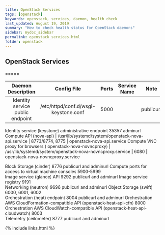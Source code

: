 ```yaml
---
title: OpenStack Services
tags: [openstack]
keywords: openstack, services, daemon, health check
last_updated: August 19, 2019
summary: "How to check health status for OpenStack daemons"
sidebar: mydoc_sidebar
permalink: openstack_services.html
folder: openstack
---
```



## OpenStack Services
=====

Daemon Description | Config File | Ports | Service Name | Note  
:------:|:------:|:------:|:------:|:------:  
Identity service public endpoint | /etc/httpd/conf.d/wsgi-keystone.conf | 5000 | | publicurl  


Identity service (keystone) administrative endpoint 	35357 	adminurl
Compute API (nova-api) | /usr/lib/systemd/system/openstack-nova-api.service | 8773/8774, 8775 | openstack-nova-api.service
Compute VNC proxy for browsers ( openstack-nova-novncproxy) | /usr/lib/systemd/system/openstack-nova-novncproxy.service | 6080 | openstack-nova-novncproxy.service

Block Storage (cinder) 	8776 	publicurl and adminurl
Compute ports for access to virtual machine consoles 	5900-5999 	
Image service (glance) API 	9292 	publicurl and adminurl
Image service registry 	9191 	
Networking (neutron) 	9696 	publicurl and adminurl
Object Storage (swift) 	6000, 6001, 6002 	
Orchestration (heat) endpoint 	8004 	publicurl and adminurl
Orchestration AWS CloudFormation-compatible API (openstack-heat-api-cfn) 	8000 	
Orchestration AWS CloudWatch-compatible API (openstack-heat-api-cloudwatch) 	8003 	
Telemetry (ceilometer) 	8777 	publicurl and adminurl

{% include links.html %}
